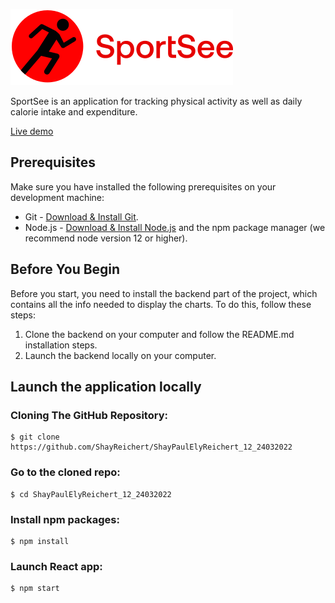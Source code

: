 [![SportSee Logo](https://raw.githubusercontent.com/ShayReichert/ShayPaulElyReichert_12_24032022/572ea7c8419383ad283020af9d8cfd8229f2f379/src/assets/logo.svg)](https://github.com/ShayReichert/ShayPaulElyReichert_12_24032022)

SportSee is an application for tracking physical activity as well as daily calorie intake and expenditure.

[Live demo](#)

## Prerequisites
Make sure you have installed the following prerequisites on your development machine:
* Git - [Download & Install Git](https://git-scm.com/downloads).
* Node.js - [Download & Install Node.js](https://nodejs.org/en/download/) and the npm package manager (we recommend node version 12 or higher).

## Before You Begin
Before you start, you need to install the backend part of the project, which contains all the info needed to display the charts. 
To do this, follow these steps:

1. Clone the backend on your computer and follow the README.md installation steps.
2. Launch the backend locally on your computer.

## Launch the application locally
### Cloning The GitHub Repository:

```
$ git clone https://github.com/ShayReichert/ShayPaulElyReichert_12_24032022
```
### Go to the cloned repo:
```
$ cd ShayPaulElyReichert_12_24032022
```

### Install npm packages:
```
$ npm install
```

### Launch React app:
```
$ npm start
```
